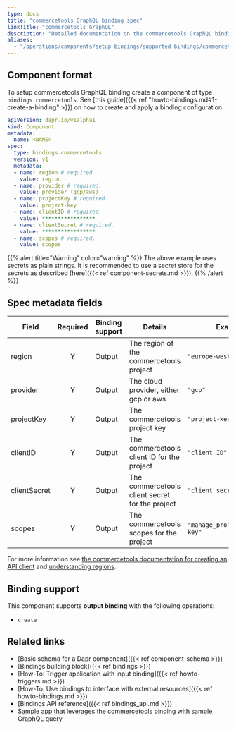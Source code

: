```yaml
---
type: docs
title: "commercetools GraphQL binding spec"
linkTitle: "commercetools GraphQL"
description: "Detailed documentation on the commercetools GraphQL binding component"
aliases:
  - "/operations/components/setup-bindings/supported-bindings/commercetools/"
---
```


## Component format

To setup commercetools GraphQL binding create a component of type `bindings.commercetools`. See [this guide]({{< ref "howto-bindings.md#1-create-a-binding" >}}) on how to create and apply a binding configuration.



```yaml
apiVersion: dapr.io/v1alpha1
kind: Component
metadata:
  name: <NAME>
spec:
  type: bindings.commercetools
  version: v1
  metadata:
  - name: region # required.
    value: region
  - name: provider # required.
    value: provider (gcp/aws)
  - name: projectKey # required.
    value: project-key
  - name: clientID # required.
    value: *****************
  - name: clientSecret # required.
    value: *****************
  - name: scopes # required.
    value: scopes

```
{{% alert title="Warning" color="warning" %}}
The above example uses secrets as plain strings. It is recommended to use a secret store for the secrets as described [here]({{< ref component-secrets.md >}}).
{{% /alert %}}

## Spec metadata fields

| Field              | Required | Binding support |  Details | Example |
|--------------------|:--------:|------------|-----|---------|
| region | Y | Output | The region of the commercetools project | `"europe-west1"` |
| provider | Y | Output | The cloud provider, either gcp or aws | `"gcp"` |
| projectKey | Y | Output | The commercetools project key | `"project-key"` |
| clientID | Y | Output | The commercetools client ID for the project | `"client ID"` |
| clientSecret | Y | Output | The commercetools client secret for the project | `"client secret"` |
| scopes | Y | Output | The commercetools scopes for the project | `"manage_project:project-key"` |

For more information see [the commercetools documentation for creating an API client](https://docs.commercetools.com/getting-started/create-api-client#create-an-api-client) and [understanding regions](https://docs.commercetools.com/api/general-concepts#regions).

## Binding support

This component supports **output binding** with the following operations:

- `create`


## Related links

- [Basic schema for a Dapr component]({{< ref component-schema >}})
- [Bindings building block]({{< ref bindings >}})
- [How-To: Trigger application with input binding]({{< ref howto-triggers.md >}})
- [How-To: Use bindings to interface with external resources]({{< ref howto-bindings.md >}})
- [Bindings API reference]({{< ref bindings_api.md >}})
- [Sample app](https://github.com/dapr/samples/tree/master/commercetools-graphql-sample) that leverages the commercetools binding with sample GraphQL query
